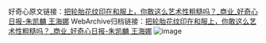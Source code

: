 好奇心原文链接：[把轮胎花纹印在和服上，你敢这么艺术性粗糙吗？_商业_好奇心日报-朱凯麟 王海娜](https://www.qdaily.com/articles/12166.html)
WebArchive归档链接：[把轮胎花纹印在和服上，你敢这么艺术性粗糙吗？_商业_好奇心日报-朱凯麟 王海娜](http://web.archive.org/web/20190623171946/https://www.qdaily.com/articles/12166.html)
![image](http://ww3.sinaimg.cn/large/007d5XDply1g3whzphf5gj30u02yi7wh)